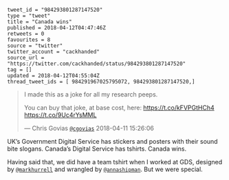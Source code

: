 ```
tweet_id = "984293801287147520"
type = "tweet"
title = "Canada wins"
published = 2018-04-12T04:47:46Z
retweets = 0
favourites = 8
source = "twitter"
twitter_account = "cackhanded"
source_url = "https://twitter.com/cackhanded/status/984293801287147520"
tag = []
updated = 2018-04-12T04:55:04Z
thread_tweet_ids = [ 984291967025795072, 984293801287147520,]
```

> I made this as a joke for all my research peeps. 
> 
> You can buy that joke, at base cost, here: https://t.co/kFVPGtHCh4 https://t.co/9Uc4rYsMML
> 
> — Chris Govias [`@cgovias`](https://twitter.com/cgovias/status/984090218591551488) 2018-04-11 15:26:06

UK’s Government Digital Service has stickers and posters with their sound bite slogans. Canada’s Digital Service has tshirts. Canada wins. 

Having said that, we did have a team tshirt when I worked at GDS, designed by [`@markhurrell`](https://twitter.com/markhurrell) and wrangled by [`@annashipman`](https://twitter.com/annashipman). But we were special.

<p class='image'><img src='http://mnf.m17s.net/2018/04/12/Dajp_ZDWsAAxJZZ.jpg' alt=''></p>

